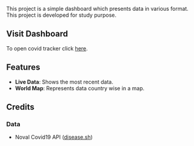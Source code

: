 This project is a simple dashboard which presents data in various format.
This project is developed for study purpose.

## Visit Dashboard
To open covid tracker click [here](https://pratikdas1396.github.io/Covid-Tracker/).

## Features
* __Live Data__: Shows the most recent data.
* __World Map__: Represents data country wise in a map.

## Credits
### Data
* Noval Covid19 API ([disease.sh](https://disease.sh))

